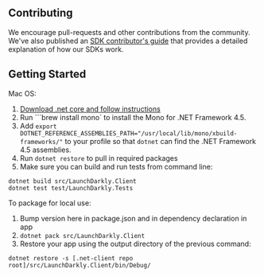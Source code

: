 Contributing
------------

We encourage pull-requests and other contributions from the community. We've also published an [SDK contributor's guide](http://docs.launchdarkly.com/v1.0/docs/sdk-contributors-guide) that provides a detailed explanation of how our SDKs work.


Getting Started
-----------------

Mac OS:

1. [Download .net core and follow instructions](https://www.microsoft.com/net/core#macos)
1. Run ```brew install mono` to install the Mono for .NET Framework 4.5.
1. Add `export DOTNET_REFERENCE_ASSEMBLIES_PATH="/usr/local/lib/mono/xbuild-frameworks/"` to your profile so that `dotnet` can find the .NET Framework 4.5 assemblies.
1. Run ```dotnet restore``` to pull in required packages
1. Make sure you can build and run tests from command line:

```
dotnet build src/LaunchDarkly.Client 
dotnet test test/LaunchDarkly.Tests
```

To package for local use:
1. Bump version here in package.json and in dependency declaration in app
1. `dotnet pack src/LaunchDarkly.Client`
1. Restore your app using the output directory of the previous command:
```
dotnet restore -s [.net-client repo root]/src/LaunchDarkly.Client/bin/Debug/
```